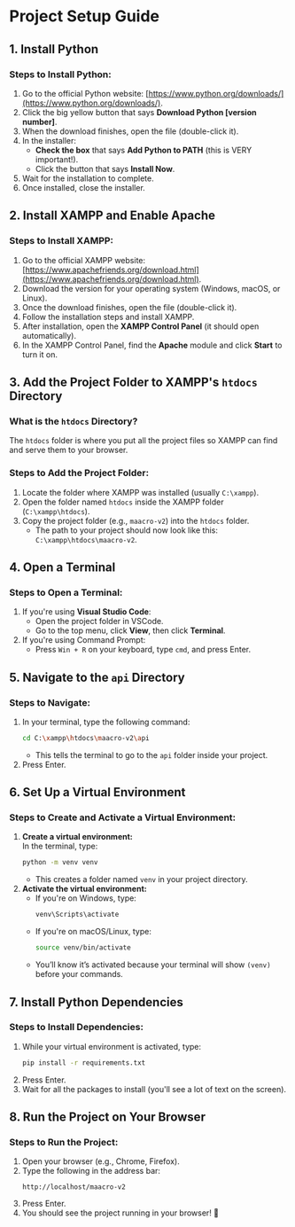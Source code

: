 # **Project Setup Guide**

## **1. Install Python**

### Steps to Install Python:

1. Go to the official Python website: [https://www.python.org/downloads/](https://www.python.org/downloads/).
2. Click the big yellow button that says **Download Python [version number]**.
3. When the download finishes, open the file (double-click it).
4. In the installer:
   - **Check the box** that says **Add Python to PATH** (this is VERY important!).
   - Click the button that says **Install Now**.
5. Wait for the installation to complete.
6. Once installed, close the installer.

## **2. Install XAMPP and Enable Apache**

### Steps to Install XAMPP:

1. Go to the official XAMPP website: [https://www.apachefriends.org/download.html](https://www.apachefriends.org/download.html).
2. Download the version for your operating system (Windows, macOS, or Linux).
3. Once the download finishes, open the file (double-click it).
4. Follow the installation steps and install XAMPP.
5. After installation, open the **XAMPP Control Panel** (it should open automatically).
6. In the XAMPP Control Panel, find the **Apache** module and click **Start** to turn it on.

## **3. Add the Project Folder to XAMPP's `htdocs` Directory**

### What is the `htdocs` Directory?

The `htdocs` folder is where you put all the project files so XAMPP can find and serve them to your browser.

### Steps to Add the Project Folder:

1. Locate the folder where XAMPP was installed (usually `C:\xampp`).
2. Open the folder named `htdocs` inside the XAMPP folder (`C:\xampp\htdocs`).
3. Copy the project folder (e.g., `maacro-v2`) into the `htdocs` folder.
   - The path to your project should now look like this:  
     `C:\xampp\htdocs\maacro-v2`.

## **4. Open a Terminal**

### Steps to Open a Terminal:

1. If you're using **Visual Studio Code**:
   - Open the project folder in VSCode.
   - Go to the top menu, click **View**, then click **Terminal**.
2. If you're using Command Prompt:
   - Press `Win + R` on your keyboard, type `cmd`, and press Enter.

## **5. Navigate to the `api` Directory**

### Steps to Navigate:

1. In your terminal, type the following command:
   ```bash
   cd C:\xampp\htdocs\maacro-v2\api
   ```
   - This tells the terminal to go to the `api` folder inside your project.
2. Press Enter.

## **6. Set Up a Virtual Environment**

### Steps to Create and Activate a Virtual Environment:

1. **Create a virtual environment:**  
   In the terminal, type:
   ```bash
   python -m venv venv
   ```
   - This creates a folder named `venv` in your project directory.
2. **Activate the virtual environment:**
   - If you're on Windows, type:
     ```bash
     venv\Scripts\activate
     ```
   - If you're on macOS/Linux, type:
     ```bash
     source venv/bin/activate
     ```
   - You’ll know it’s activated because your terminal will show `(venv)` before your commands.

## **7. Install Python Dependencies**

### Steps to Install Dependencies:

1. While your virtual environment is activated, type:
   ```bash
   pip install -r requirements.txt
   ```
2. Press Enter.
3. Wait for all the packages to install (you'll see a lot of text on the screen).

## **8. Run the Project on Your Browser**

### Steps to Run the Project:

1. Open your browser (e.g., Chrome, Firefox).
2. Type the following in the address bar:
   ```
   http://localhost/maacro-v2
   ```
3. Press Enter.
4. You should see the project running in your browser! 🎉
